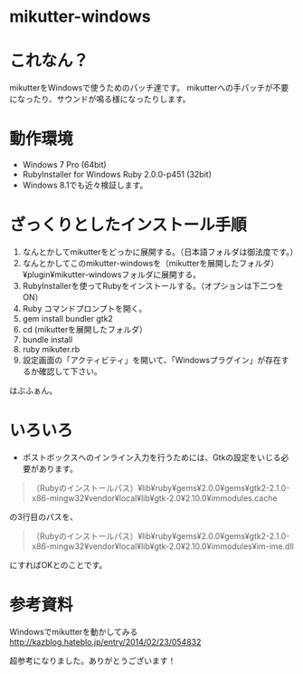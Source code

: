 mikutter-windows
================

# これなん？
mikutterをWindowsで使うためのパッチ達です。
mikutterへの手パッチが不要になったり、サウンドが鳴る様になったりします。

# 動作環境
* Windows 7 Pro (64bit)
* RubyInstaller for Windows Ruby 2.0.0-p451 (32bit)
* Windows 8.1でも近々検証します。

# ざっくりとしたインストール手順
1. なんとかしてmikutterをどっかに展開する。（日本語フォルダは御法度です。）
2. なんとかしてこのmikutter-windowsを（mikutterを展開したフォルダ）¥plugin¥mikutter-windowsフォルダに展開する。
3. RubyInstallerを使ってRubyをインストールする。（オプションは下二つをON）
4. Ruby コマンドプロンプトを開く。
5. gem install bundler gtk2
6. cd (mikutterを展開したフォルダ）
7. bundle install
8. ruby mikuter.rb
9. 設定画面の「アクティビティ」を開いて、「Windowsプラグイン」が存在するか確認して下さい。

はぶふぁん。

# いろいろ

* ポストボックスへのインライン入力を行うためには、Gtkの設定をいじる必要があります。

>（Rubyのインストールパス）¥lib¥ruby¥gems¥2.0.0¥gems¥gtk2-2.1.0-x86-mingw32¥vendor¥local¥lib¥gtk-2.0¥2.10.0¥immodules.cache

の3行目のパスを、

>（Rubyのインストールパス）¥lib¥ruby¥gems¥2.0.0¥gems¥gtk2-2.1.0-x86-mingw32¥vendor¥local¥lib¥gtk-2.0¥2.10.0¥immodules¥im-ime.dll

にすればOKとのことです。

# 参考資料

Windowsでmikutterを動かしてみる
http://kazblog.hateblo.jp/entry/2014/02/23/054832

超参考になりました。ありがとうございます！
